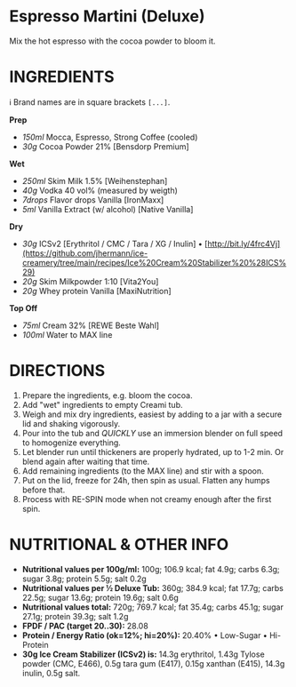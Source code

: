 # Espresso Martini (Deluxe)

Mix the hot espresso with the cocoa powder to bloom it.

# INGREDIENTS

ℹ️ Brand names are in square brackets `[...]`.

**Prep**

  - _150ml_ Mocca, Espresso, Strong Coffee (cooled)
  - _30g_ Cocoa Powder 21% [Bensdorp Premium]

**Wet**

  - _250ml_ Skim Milk 1.5% [Weihenstephan]
  - _40g_ Vodka 40 vol% (measured by weigth)
  - _7drops_ Flavor drops Vanilla [IronMaxx]
  - _5ml_ Vanilla Extract (w/ alcohol) [Native Vanilla]

**Dry**

  - _30g_ ICSv2 [Erythritol / CMC / Tara / XG / Inulin] • [http://bit.ly/4frc4Vj](https://github.com/jhermann/ice-creamery/tree/main/recipes/Ice%20Cream%20Stabilizer%20%28ICS%29)
  - _20g_ Skim Milkpowder 1:10 [Vita2You]
  - _20g_ Whey protein Vanilla [MaxiNutrition]

**Top Off**

  - _75ml_ Cream 32% [REWE Beste Wahl]
  - _100ml_ Water to MAX line

# DIRECTIONS

 1. Prepare the ingredients, e.g. bloom the cocoa.
 1. Add "wet" ingredients to empty Creami tub.
 1. Weigh and mix dry ingredients, easiest by adding to a jar with a secure lid and shaking vigorously.
 1. Pour into the tub and *QUICKLY* use an immersion blender on full speed to homogenize everything.
 1. Let blender run until thickeners are properly hydrated, up to 1-2 min. Or blend again after waiting that time.
 1. Add remaining ingredients (to the MAX line) and stir with a spoon.
 1. Put on the lid, freeze for 24h, then spin as usual. Flatten any humps before that.
 1. Process with RE-SPIN mode when not creamy enough after the first spin.

# NUTRITIONAL & OTHER INFO
- **Nutritional values per 100g/ml:** 100g; 106.9 kcal; fat 4.9g; carbs 6.3g; sugar 3.8g; protein 5.5g; salt 0.2g
- **Nutritional values per ½ Deluxe Tub:** 360g; 384.9 kcal; fat 17.7g; carbs 22.5g; sugar 13.6g; protein 19.6g; salt 0.6g
- **Nutritional values total:** 720g; 769.7 kcal; fat 35.4g; carbs 45.1g; sugar 27.1g; protein 39.3g; salt 1.2g
- **FPDF / PAC (target 20..30):** 28.08
- **Protein / Energy Ratio (ok=12%; hi=20%):** 20.40% • Low-Sugar • Hi-Protein
- **30g Ice Cream Stabilizer (ICSv2) is:** 14.3g erythritol, 1.43g Tylose powder (CMC, E466), 
0.5g tara gum (E417), 0.15g xanthan (E415),
14.3g inulin, 0.5g salt.
